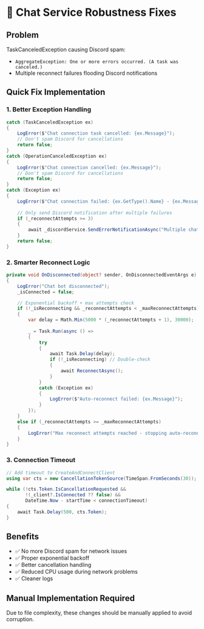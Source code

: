 # 🔧 Chat Service Robustness Fixes

## Problem
TaskCanceledException causing Discord spam:
- `AggregateException: One or more errors occurred. (A task was canceled.)`
- Multiple reconnect failures flooding Discord notifications

## Quick Fix Implementation

### 1. Better Exception Handling
```csharp
catch (TaskCanceledException ex)
{
    LogError($"Chat connection task cancelled: {ex.Message}");
    // Don't spam Discord for cancellations
    return false;
}
catch (OperationCanceledException ex)
{
    LogError($"Chat connection cancelled: {ex.Message}"); 
    // Don't spam Discord for cancellations
    return false;
}
catch (Exception ex)
{
    LogError($"Chat connection failed: {ex.GetType().Name} - {ex.Message}");
    
    // Only send Discord notification after multiple failures
    if (_reconnectAttempts >= 3)
    {
        await _discordService.SendErrorNotificationAsync("Multiple chat reconnect failures", "TwitchChatService", ex);
    }
    return false;
}
```

### 2. Smarter Reconnect Logic
```csharp
private void OnDisconnected(object? sender, OnDisconnectedEventArgs e)
{
    LogError("Chat bot disconnected");
    _isConnected = false;

    // Exponential backoff + max attempts check
    if (!_isReconnecting && _reconnectAttempts < _maxReconnectAttempts)
    {
        var delay = Math.Min(5000 * (_reconnectAttempts + 1), 30000);
        
        _ = Task.Run(async () =>
        {
            try
            {
                await Task.Delay(delay);
                if (!_isReconnecting) // Double-check
                {
                    await ReconnectAsync();
                }
            }
            catch (Exception ex)
            {
                LogError($"Auto-reconnect failed: {ex.Message}");
            }
        });
    }
    else if (_reconnectAttempts >= _maxReconnectAttempts)
    {
        LogError("Max reconnect attempts reached - stopping auto-reconnect");
    }
}
```

### 3. Connection Timeout
```csharp
// Add timeout to CreateAndConnectClient
using var cts = new CancellationTokenSource(TimeSpan.FromSeconds(30));

while (!cts.Token.IsCancellationRequested && 
       !(_client?.IsConnected ?? false) && 
       DateTime.Now - startTime < connectionTimeout)
{
    await Task.Delay(500, cts.Token);
}
```

## Benefits
- ✅ No more Discord spam for network issues
- ✅ Proper exponential backoff
- ✅ Better cancellation handling
- ✅ Reduced CPU usage during network problems
- ✅ Cleaner logs

## Manual Implementation Required
Due to file complexity, these changes should be manually applied to avoid corruption.
